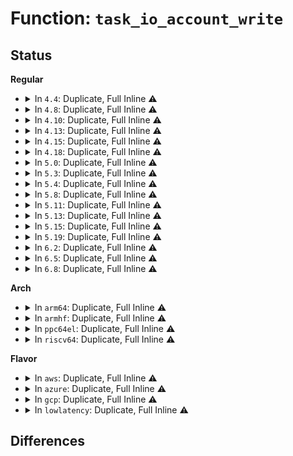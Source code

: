 # Function: <code>task_io_account_write</code>

## Status
<b>Regular</b>
<ul>
<li>
<details>
<summary>In <code>4.4</code>: Duplicate, Full Inline ⚠️</summary>

**Collision:** Static Duplication

**Inline:** Full

**Transformation:** False

**Instances:**

```
In mm/page-writeback.c (ffffffff8119a8e5)
Location: include/linux/task_io_accounting_ops.h:24
Inline: True
Inline callers:
  - mm/page-writeback.c:account_page_dirtied
```
```
In fs/direct-io.c (ffffffff8124a4c4)
Location: include/linux/task_io_accounting_ops.h:24
Inline: True
Inline callers:
  - fs/direct-io.c:do_blockdev_direct_IO
  - fs/direct-io.c:do_blockdev_direct_IO
  - fs/direct-io.c:do_blockdev_direct_IO
```
</details>
</li>
<li>
<details>
<summary>In <code>4.8</code>: Duplicate, Full Inline ⚠️</summary>

**Collision:** Static Duplication

**Inline:** Full

**Transformation:** False

**Instances:**

```
In mm/page-writeback.c (ffffffff811af1fd)
Location: include/linux/task_io_accounting_ops.h:24
Inline: True
Inline callers:
  - mm/page-writeback.c:account_page_dirtied
```
```
In fs/direct-io.c (ffffffff81272e86)
Location: include/linux/task_io_accounting_ops.h:24
Inline: True
Inline callers:
  - fs/direct-io.c:do_blockdev_direct_IO
  - fs/direct-io.c:do_blockdev_direct_IO
  - fs/direct-io.c:do_blockdev_direct_IO
```
</details>
</li>
<li>
<details>
<summary>In <code>4.10</code>: Duplicate, Full Inline ⚠️</summary>

**Collision:** Static Duplication

**Inline:** Full

**Transformation:** False

**Instances:**

```
In mm/page-writeback.c (ffffffff811bf89d)
Location: include/linux/task_io_accounting_ops.h:24
Inline: True
Inline callers:
  - mm/page-writeback.c:account_page_dirtied
```
```
In fs/block_dev.c (ffffffff81283992)
Location: include/linux/task_io_accounting_ops.h:24
Inline: True
Inline callers:
  - fs/block_dev.c:blkdev_direct_IO
  - fs/block_dev.c:__blkdev_direct_IO_simple
```
```
In fs/direct-io.c (ffffffff81286998)
Location: include/linux/task_io_accounting_ops.h:24
Inline: True
Inline callers:
  - fs/direct-io.c:do_blockdev_direct_IO
  - fs/direct-io.c:do_blockdev_direct_IO
  - fs/direct-io.c:do_blockdev_direct_IO
```
```
In fs/iomap.c (ffffffff812b0dba)
Location: include/linux/task_io_accounting_ops.h:24
Inline: True
Inline callers:
  - fs/iomap.c:iomap_dio_actor
```
</details>
</li>
<li>
<details>
<summary>In <code>4.13</code>: Duplicate, Full Inline ⚠️</summary>

**Collision:** Static Duplication

**Inline:** Full

**Transformation:** False

**Instances:**

```
In mm/page-writeback.c (ffffffff811c7a6a)
Location: include/linux/task_io_accounting_ops.h:24
Inline: True
Inline callers:
  - mm/page-writeback.c:account_page_dirtied
```
```
In fs/block_dev.c (ffffffff81291061)
Location: include/linux/task_io_accounting_ops.h:24
Inline: True
Inline callers:
  - fs/block_dev.c:blkdev_direct_IO
  - fs/block_dev.c:__blkdev_direct_IO_simple
```
```
In fs/direct-io.c (ffffffff81294030)
Location: include/linux/task_io_accounting_ops.h:24
Inline: True
Inline callers:
  - fs/direct-io.c:do_blockdev_direct_IO
  - fs/direct-io.c:do_blockdev_direct_IO
  - fs/direct-io.c:do_blockdev_direct_IO
```
```
In fs/iomap.c (ffffffff812be1a1)
Location: include/linux/task_io_accounting_ops.h:24
Inline: True
Inline callers:
  - fs/iomap.c:iomap_dio_actor
```
</details>
</li>
<li>
<details>
<summary>In <code>4.15</code>: Duplicate, Full Inline ⚠️</summary>

**Collision:** Static Duplication

**Inline:** Full

**Transformation:** False

**Instances:**

```
In mm/page-writeback.c (ffffffff811dc8aa)
Location: include/linux/task_io_accounting_ops.h:25
Inline: True
Inline callers:
  - mm/page-writeback.c:account_page_dirtied
```
```
In fs/block_dev.c (ffffffff812b3e9b)
Location: include/linux/task_io_accounting_ops.h:25
Inline: True
Inline callers:
  - fs/block_dev.c:blkdev_direct_IO
  - fs/block_dev.c:__blkdev_direct_IO_simple
```
```
In fs/direct-io.c (ffffffff812b70c9)
Location: include/linux/task_io_accounting_ops.h:25
Inline: True
Inline callers:
  - fs/direct-io.c:do_blockdev_direct_IO
  - fs/direct-io.c:do_blockdev_direct_IO
  - fs/direct-io.c:do_blockdev_direct_IO
```
```
In fs/iomap.c (ffffffff812e1ab9)
Location: include/linux/task_io_accounting_ops.h:25
Inline: True
Inline callers:
  - fs/iomap.c:iomap_dio_actor
```
</details>
</li>
<li>
<details>
<summary>In <code>4.18</code>: Duplicate, Full Inline ⚠️</summary>

**Collision:** Static Duplication

**Inline:** Full

**Transformation:** False

**Instances:**

```
In mm/page-writeback.c (ffffffff811fc8f7)
Location: include/linux/task_io_accounting_ops.h:25
Inline: True
Inline callers:
  - mm/page-writeback.c:account_page_dirtied
```
```
In fs/block_dev.c (ffffffff812dc6b0)
Location: include/linux/task_io_accounting_ops.h:25
Inline: True
Inline callers:
  - fs/block_dev.c:blkdev_direct_IO
  - fs/block_dev.c:__blkdev_direct_IO_simple
```
```
In fs/direct-io.c (ffffffff812dfa85)
Location: include/linux/task_io_accounting_ops.h:25
Inline: True
Inline callers:
  - fs/direct-io.c:do_blockdev_direct_IO
  - fs/direct-io.c:do_blockdev_direct_IO
```
```
In fs/iomap.c (ffffffff8130e1e9)
Location: include/linux/task_io_accounting_ops.h:25
Inline: True
Inline callers:
  - fs/iomap.c:iomap_dio_actor
```
</details>
</li>
<li>
<details>
<summary>In <code>5.0</code>: Duplicate, Full Inline ⚠️</summary>

**Collision:** Static Duplication

**Inline:** Full

**Transformation:** False

**Instances:**

```
In mm/page-writeback.c (ffffffff8120f453)
Location: include/linux/task_io_accounting_ops.h:25
Inline: True
Inline callers:
  - mm/page-writeback.c:account_page_dirtied
```
```
In fs/block_dev.c (ffffffff812f1e23)
Location: include/linux/task_io_accounting_ops.h:25
Inline: True
Inline callers:
  - fs/block_dev.c:blkdev_direct_IO
  - fs/block_dev.c:__blkdev_direct_IO_simple
```
```
In fs/direct-io.c (ffffffff812f500f)
Location: include/linux/task_io_accounting_ops.h:25
Inline: True
Inline callers:
  - fs/direct-io.c:do_blockdev_direct_IO
  - fs/direct-io.c:do_blockdev_direct_IO
  - fs/direct-io.c:do_blockdev_direct_IO
```
```
In fs/iomap.c (ffffffff81323a01)
Location: include/linux/task_io_accounting_ops.h:25
Inline: True
Inline callers:
  - fs/iomap.c:iomap_dio_bio_actor
```
</details>
</li>
<li>
<details>
<summary>In <code>5.3</code>: Duplicate, Full Inline ⚠️</summary>

**Collision:** Static Duplication

**Inline:** Full

**Transformation:** False

**Instances:**

```
In mm/page-writeback.c (ffffffff81221458)
Location: include/linux/task_io_accounting_ops.h:25
Inline: True
Inline callers:
  - mm/page-writeback.c:account_page_dirtied
```
```
In fs/block_dev.c (ffffffff813127e9)
Location: include/linux/task_io_accounting_ops.h:25
Inline: True
Inline callers:
  - fs/block_dev.c:__blkdev_direct_IO
  - fs/block_dev.c:__blkdev_direct_IO_simple
```
```
In fs/direct-io.c (ffffffff81316bed)
Location: include/linux/task_io_accounting_ops.h:25
Inline: True
Inline callers:
  - fs/direct-io.c:do_blockdev_direct_IO
  - fs/direct-io.c:do_direct_IO
  - fs/direct-io.c:do_direct_IO
```
```
In fs/iomap/direct-io.c (ffffffff8134d946)
Location: include/linux/task_io_accounting_ops.h:25
Inline: True
Inline callers:
  - fs/iomap/direct-io.c:iomap_dio_bio_actor
```
</details>
</li>
<li>
<details>
<summary>In <code>5.4</code>: Duplicate, Full Inline ⚠️</summary>

**Collision:** Static Duplication

**Inline:** Full

**Transformation:** False

**Instances:**

```
In mm/page-writeback.c (ffffffff8122eee8)
Location: include/linux/task_io_accounting_ops.h:25
Inline: True
Inline callers:
  - mm/page-writeback.c:account_page_dirtied
```
```
In fs/block_dev.c (ffffffff81325738)
Location: include/linux/task_io_accounting_ops.h:25
Inline: True
Inline callers:
  - fs/block_dev.c:__blkdev_direct_IO
  - fs/block_dev.c:__blkdev_direct_IO_simple
```
```
In fs/direct-io.c (ffffffff81329a6b)
Location: include/linux/task_io_accounting_ops.h:25
Inline: True
Inline callers:
  - fs/direct-io.c:do_blockdev_direct_IO
  - fs/direct-io.c:do_direct_IO
  - fs/direct-io.c:do_direct_IO
```
```
In fs/iomap/direct-io.c (ffffffff81365c04)
Location: include/linux/task_io_accounting_ops.h:25
Inline: True
Inline callers:
  - fs/iomap/direct-io.c:iomap_dio_bio_actor
```
</details>
</li>
<li>
<details>
<summary>In <code>5.8</code>: Duplicate, Full Inline ⚠️</summary>

**Collision:** Static Duplication

**Inline:** Full

**Transformation:** False

**Instances:**

```
In mm/page-writeback.c (ffffffff8125bfb1)
Location: include/linux/task_io_accounting_ops.h:25
Inline: True
Inline callers:
  - mm/page-writeback.c:account_page_dirtied
```
```
In fs/block_dev.c (ffffffff8135fc9a)
Location: include/linux/task_io_accounting_ops.h:25
Inline: True
Inline callers:
  - fs/block_dev.c:__blkdev_direct_IO
  - fs/block_dev.c:__blkdev_direct_IO_simple
```
```
In fs/direct-io.c (ffffffff8136385c)
Location: include/linux/task_io_accounting_ops.h:25
Inline: True
Inline callers:
  - fs/direct-io.c:do_blockdev_direct_IO
  - fs/direct-io.c:do_direct_IO
```
```
In fs/iomap/direct-io.c (ffffffff813ad059)
Location: include/linux/task_io_accounting_ops.h:25
Inline: True
Inline callers:
  - fs/iomap/direct-io.c:iomap_dio_bio_actor
```
</details>
</li>
<li>
<details>
<summary>In <code>5.11</code>: Duplicate, Full Inline ⚠️</summary>

**Collision:** Static Duplication

**Inline:** Full

**Transformation:** False

**Instances:**

```
In mm/page-writeback.c (ffffffff812663b9)
Location: include/linux/task_io_accounting_ops.h:25
Inline: True
Inline callers:
  - mm/page-writeback.c:account_page_dirtied
```
```
In fs/block_dev.c (ffffffff8136d516)
Location: include/linux/task_io_accounting_ops.h:25
Inline: True
Inline callers:
  - fs/block_dev.c:__blkdev_direct_IO
  - fs/block_dev.c:__blkdev_direct_IO_simple
```
```
In fs/direct-io.c (ffffffff8136fe76)
Location: include/linux/task_io_accounting_ops.h:25
Inline: True
Inline callers:
  - fs/direct-io.c:do_direct_IO
  - fs/direct-io.c:dio_zero_block
```
```
In fs/iomap/direct-io.c (ffffffff813be746)
Location: include/linux/task_io_accounting_ops.h:25
Inline: True
Inline callers:
  - fs/iomap/direct-io.c:iomap_dio_bio_actor
```
</details>
</li>
<li>
<details>
<summary>In <code>5.13</code>: Duplicate, Full Inline ⚠️</summary>

**Collision:** Static Duplication

**Inline:** Full

**Transformation:** False

**Instances:**

```
In mm/page-writeback.c (ffffffff8126aeb9)
Location: include/linux/task_io_accounting_ops.h:25
Inline: True
Inline callers:
  - mm/page-writeback.c:account_page_dirtied
```
```
In fs/block_dev.c (ffffffff81373dc5)
Location: include/linux/task_io_accounting_ops.h:25
Inline: True
Inline callers:
  - fs/block_dev.c:__blkdev_direct_IO
  - fs/block_dev.c:__blkdev_direct_IO_simple
```
```
In fs/direct-io.c (ffffffff81376712)
Location: include/linux/task_io_accounting_ops.h:25
Inline: True
Inline callers:
  - fs/direct-io.c:do_direct_IO
  - fs/direct-io.c:dio_zero_block
```
```
In fs/iomap/direct-io.c (ffffffff813c5e21)
Location: include/linux/task_io_accounting_ops.h:25
Inline: True
Inline callers:
  - fs/iomap/direct-io.c:iomap_dio_bio_actor
```
</details>
</li>
<li>
<details>
<summary>In <code>5.15</code>: Duplicate, Full Inline ⚠️</summary>

**Collision:** Static Duplication

**Inline:** Full

**Transformation:** False

**Instances:**

```
In mm/page-writeback.c (ffffffff812a4b59)
Location: include/linux/task_io_accounting_ops.h:25
Inline: True
Inline callers:
  - mm/page-writeback.c:account_page_dirtied
```
```
In fs/direct-io.c (ffffffff813c2d2e)
Location: include/linux/task_io_accounting_ops.h:25
Inline: True
Inline callers:
  - fs/direct-io.c:do_direct_IO
  - fs/direct-io.c:dio_zero_block
```
```
In fs/iomap/direct-io.c (ffffffff814157e2)
Location: include/linux/task_io_accounting_ops.h:25
Inline: True
Inline callers:
  - fs/iomap/direct-io.c:iomap_dio_bio_iter
```
```
In block/fops.c (ffffffff815c5fec)
Location: include/linux/task_io_accounting_ops.h:25
Inline: True
Inline callers:
  - block/fops.c:__blkdev_direct_IO
  - block/fops.c:__blkdev_direct_IO_simple
```
</details>
</li>
<li>
<details>
<summary>In <code>5.19</code>: Duplicate, Full Inline ⚠️</summary>

**Collision:** Static Duplication

**Inline:** Full

**Transformation:** False

**Instances:**

```
In mm/page-writeback.c (ffffffff812ff353)
Location: include/linux/task_io_accounting_ops.h:25
Inline: True
Inline callers:
  - mm/page-writeback.c:folio_account_dirtied
```
```
In fs/direct-io.c (ffffffff8144962a)
Location: include/linux/task_io_accounting_ops.h:25
Inline: True
```
```
In fs/iomap/direct-io.c (ffffffff8148cf0e)
Location: include/linux/task_io_accounting_ops.h:25
Inline: True
Inline callers:
  - fs/iomap/direct-io.c:iomap_dio_bio_iter
```
```
In block/fops.c (ffffffff8167061e)
Location: include/linux/task_io_accounting_ops.h:25
Inline: True
Inline callers:
  - block/fops.c:__blkdev_direct_IO_async
  - block/fops.c:__blkdev_direct_IO
  - block/fops.c:__blkdev_direct_IO_simple
```
</details>
</li>
<li>
<details>
<summary>In <code>6.2</code>: Duplicate, Full Inline ⚠️</summary>

**Collision:** Static Duplication

**Inline:** Full

**Transformation:** False

**Instances:**

```
In mm/page-writeback.c (ffffffff813679c4)
Location: include/linux/task_io_accounting_ops.h:25
Inline: True
Inline callers:
  - mm/page-writeback.c:folio_account_dirtied
```
```
In fs/direct-io.c (ffffffff814d7d1a)
Location: include/linux/task_io_accounting_ops.h:25
Inline: True
```
```
In fs/iomap/direct-io.c (ffffffff81520420)
Location: include/linux/task_io_accounting_ops.h:25
Inline: True
Inline callers:
  - fs/iomap/direct-io.c:iomap_dio_bio_iter
```
```
In block/fops.c (ffffffff8172bc39)
Location: include/linux/task_io_accounting_ops.h:25
Inline: True
Inline callers:
  - block/fops.c:__blkdev_direct_IO_async
  - block/fops.c:__blkdev_direct_IO
  - block/fops.c:__blkdev_direct_IO_simple
```
</details>
</li>
<li>
<details>
<summary>In <code>6.5</code>: Duplicate, Full Inline ⚠️</summary>

**Collision:** Static Duplication

**Inline:** Full

**Transformation:** False

**Instances:**

```
In mm/page-writeback.c (ffffffff81399e64)
Location: include/linux/task_io_accounting_ops.h:25
Inline: True
Inline callers:
  - mm/page-writeback.c:folio_account_dirtied
```
```
In fs/direct-io.c (ffffffff8151128c)
Location: include/linux/task_io_accounting_ops.h:25
Inline: True
Inline callers:
  - fs/direct-io.c:do_direct_IO
```
```
In fs/iomap/direct-io.c (ffffffff815583de)
Location: include/linux/task_io_accounting_ops.h:25
Inline: True
Inline callers:
  - fs/iomap/direct-io.c:iomap_dio_bio_iter
```
```
In block/fops.c (ffffffff81767d21)
Location: include/linux/task_io_accounting_ops.h:25
Inline: True
Inline callers:
  - block/fops.c:__blkdev_direct_IO_async
  - block/fops.c:__blkdev_direct_IO_simple
```
</details>
</li>
<li>
<details>
<summary>In <code>6.8</code>: Duplicate, Full Inline ⚠️</summary>

**Collision:** Static Duplication

**Inline:** Full

**Transformation:** False

**Instances:**

```
In mm/page-writeback.c (ffffffff813c3b21)
Location: include/linux/task_io_accounting_ops.h:25
Inline: True
Inline callers:
  - mm/page-writeback.c:folio_account_dirtied
```
```
In fs/direct-io.c (ffffffff8154572c)
Location: include/linux/task_io_accounting_ops.h:25
Inline: True
Inline callers:
  - fs/direct-io.c:do_direct_IO
```
```
In fs/iomap/direct-io.c (ffffffff8158eadd)
Location: include/linux/task_io_accounting_ops.h:25
Inline: True
Inline callers:
  - fs/iomap/direct-io.c:iomap_dio_bio_iter
```
```
In block/fops.c (ffffffff817a997e)
Location: include/linux/task_io_accounting_ops.h:25
Inline: True
Inline callers:
  - block/fops.c:__blkdev_direct_IO_async
  - block/fops.c:__blkdev_direct_IO_simple
```
</details>
</li>
</ul>
<b>Arch</b>
<ul>
<li>
<details>
<summary>In <code>arm64</code>: Duplicate, Full Inline ⚠️</summary>

**Collision:** Static Duplication

**Inline:** Full

**Transformation:** False

**Instances:**

```
In mm/page-writeback.c (ffff8000102be154)
Location: include/linux/task_io_accounting_ops.h:25
Inline: True
Inline callers:
  - mm/page-writeback.c:account_page_dirtied
```
```
In fs/block_dev.c (ffff8000103e0f38)
Location: include/linux/task_io_accounting_ops.h:25
Inline: True
Inline callers:
  - fs/block_dev.c:blkdev_direct_IO
  - fs/block_dev.c:__blkdev_direct_IO_simple
```
```
In fs/direct-io.c (ffff8000103e4e64)
Location: include/linux/task_io_accounting_ops.h:25
Inline: True
Inline callers:
  - fs/direct-io.c:do_blockdev_direct_IO
  - fs/direct-io.c:do_direct_IO
  - fs/direct-io.c:do_direct_IO
```
```
In fs/iomap/direct-io.c (ffff80001042caa0)
Location: include/linux/task_io_accounting_ops.h:25
Inline: True
Inline callers:
  - fs/iomap/direct-io.c:iomap_dio_bio_actor
```
</details>
</li>
<li>
<details>
<summary>In <code>armhf</code>: Duplicate, Full Inline ⚠️</summary>

**Collision:** Static Duplication

**Inline:** Full

**Transformation:** False

**Instances:**

```
In mm/page-writeback.c (c04ea428)
Location: include/linux/task_io_accounting_ops.h:25
Inline: True
Inline callers:
  - mm/page-writeback.c:account_page_dirtied
```
```
In fs/block_dev.c (c05b81c8)
Location: include/linux/task_io_accounting_ops.h:25
Inline: True
Inline callers:
  - fs/block_dev.c:__blkdev_direct_IO
  - fs/block_dev.c:__blkdev_direct_IO_simple
```
```
In fs/direct-io.c (c05bcda0)
Location: include/linux/task_io_accounting_ops.h:25
Inline: True
Inline callers:
  - fs/direct-io.c:do_blockdev_direct_IO
  - fs/direct-io.c:do_direct_IO
  - fs/direct-io.c:do_direct_IO
```
```
In fs/iomap/direct-io.c (c05f56f8)
Location: include/linux/task_io_accounting_ops.h:25
Inline: True
Inline callers:
  - fs/iomap/direct-io.c:iomap_dio_bio_actor
```
</details>
</li>
<li>
<details>
<summary>In <code>ppc64el</code>: Duplicate, Full Inline ⚠️</summary>

**Collision:** Static Duplication

**Inline:** Full

**Transformation:** False

**Instances:**

```
In mm/page-writeback.c (c000000000376fc0)
Location: include/linux/task_io_accounting_ops.h:25
Inline: True
Inline callers:
  - mm/page-writeback.c:account_page_dirtied
```
```
In fs/block_dev.c (c0000000004e6fb8)
Location: include/linux/task_io_accounting_ops.h:25
Inline: True
Inline callers:
  - fs/block_dev.c:blkdev_direct_IO
  - fs/block_dev.c:__blkdev_direct_IO_simple
```
```
In fs/direct-io.c (c0000000004eb1f8)
Location: include/linux/task_io_accounting_ops.h:25
Inline: True
Inline callers:
  - fs/direct-io.c:do_blockdev_direct_IO
  - fs/direct-io.c:do_direct_IO
  - fs/direct-io.c:do_direct_IO
```
```
In fs/iomap/direct-io.c (c00000000053e18c)
Location: include/linux/task_io_accounting_ops.h:25
Inline: True
Inline callers:
  - fs/iomap/direct-io.c:iomap_dio_bio_actor
```
</details>
</li>
<li>
<details>
<summary>In <code>riscv64</code>: Duplicate, Full Inline ⚠️</summary>

**Collision:** Static Duplication

**Inline:** Full

**Transformation:** False

**Instances:**

```
In mm/page-writeback.c (ffffffe0001e0c2c)
Location: include/linux/task_io_accounting_ops.h:25
Inline: True
Inline callers:
  - mm/page-writeback.c:account_page_dirtied
```
```
In fs/block_dev.c (ffffffe000297798)
Location: include/linux/task_io_accounting_ops.h:25
Inline: True
Inline callers:
  - fs/block_dev.c:blkdev_direct_IO
  - fs/block_dev.c:__blkdev_direct_IO_simple
```
```
In fs/direct-io.c (ffffffe00029ae08)
Location: include/linux/task_io_accounting_ops.h:25
Inline: True
Inline callers:
  - fs/direct-io.c:do_blockdev_direct_IO
  - fs/direct-io.c:do_direct_IO
  - fs/direct-io.c:do_direct_IO
```
```
In fs/iomap/direct-io.c (ffffffe0002c9e68)
Location: include/linux/task_io_accounting_ops.h:25
Inline: True
Inline callers:
  - fs/iomap/direct-io.c:iomap_dio_bio_actor
```
</details>
</li>
</ul>
<b>Flavor</b>
<ul>
<li>
<details>
<summary>In <code>aws</code>: Duplicate, Full Inline ⚠️</summary>

**Collision:** Static Duplication

**Inline:** Full

**Transformation:** False

**Instances:**

```
In mm/page-writeback.c (ffffffff81227538)
Location: include/linux/task_io_accounting_ops.h:25
Inline: True
Inline callers:
  - mm/page-writeback.c:account_page_dirtied
```
```
In fs/block_dev.c (ffffffff8131dd18)
Location: include/linux/task_io_accounting_ops.h:25
Inline: True
Inline callers:
  - fs/block_dev.c:__blkdev_direct_IO
  - fs/block_dev.c:__blkdev_direct_IO_simple
```
```
In fs/direct-io.c (ffffffff8132204b)
Location: include/linux/task_io_accounting_ops.h:25
Inline: True
Inline callers:
  - fs/direct-io.c:do_blockdev_direct_IO
  - fs/direct-io.c:do_direct_IO
  - fs/direct-io.c:do_direct_IO
```
```
In fs/iomap/direct-io.c (ffffffff8135e1e4)
Location: include/linux/task_io_accounting_ops.h:25
Inline: True
Inline callers:
  - fs/iomap/direct-io.c:iomap_dio_bio_actor
```
</details>
</li>
<li>
<details>
<summary>In <code>azure</code>: Duplicate, Full Inline ⚠️</summary>

**Collision:** Static Duplication

**Inline:** Full

**Transformation:** False

**Instances:**

```
In mm/page-writeback.c (ffffffff8121a6a8)
Location: include/linux/task_io_accounting_ops.h:25
Inline: True
Inline callers:
  - mm/page-writeback.c:account_page_dirtied
```
```
In fs/block_dev.c (ffffffff8130e8b8)
Location: include/linux/task_io_accounting_ops.h:25
Inline: True
Inline callers:
  - fs/block_dev.c:__blkdev_direct_IO
  - fs/block_dev.c:__blkdev_direct_IO_simple
```
```
In fs/direct-io.c (ffffffff81312beb)
Location: include/linux/task_io_accounting_ops.h:25
Inline: True
Inline callers:
  - fs/direct-io.c:do_blockdev_direct_IO
  - fs/direct-io.c:do_direct_IO
  - fs/direct-io.c:do_direct_IO
```
```
In fs/iomap/direct-io.c (ffffffff8134ee84)
Location: include/linux/task_io_accounting_ops.h:25
Inline: True
Inline callers:
  - fs/iomap/direct-io.c:iomap_dio_bio_actor
```
</details>
</li>
<li>
<details>
<summary>In <code>gcp</code>: Duplicate, Full Inline ⚠️</summary>

**Collision:** Static Duplication

**Inline:** Full

**Transformation:** False

**Instances:**

```
In mm/page-writeback.c (ffffffff812252d8)
Location: include/linux/task_io_accounting_ops.h:25
Inline: True
Inline callers:
  - mm/page-writeback.c:account_page_dirtied
```
```
In fs/block_dev.c (ffffffff8131b7e8)
Location: include/linux/task_io_accounting_ops.h:25
Inline: True
Inline callers:
  - fs/block_dev.c:__blkdev_direct_IO
  - fs/block_dev.c:__blkdev_direct_IO_simple
```
```
In fs/direct-io.c (ffffffff8131fb1b)
Location: include/linux/task_io_accounting_ops.h:25
Inline: True
Inline callers:
  - fs/direct-io.c:do_blockdev_direct_IO
  - fs/direct-io.c:do_direct_IO
  - fs/direct-io.c:do_direct_IO
```
```
In fs/iomap/direct-io.c (ffffffff8135bcb4)
Location: include/linux/task_io_accounting_ops.h:25
Inline: True
Inline callers:
  - fs/iomap/direct-io.c:iomap_dio_bio_actor
```
</details>
</li>
<li>
<details>
<summary>In <code>lowlatency</code>: Duplicate, Full Inline ⚠️</summary>

**Collision:** Static Duplication

**Inline:** Full

**Transformation:** False

**Instances:**

```
In mm/page-writeback.c (ffffffff812345b8)
Location: include/linux/task_io_accounting_ops.h:25
Inline: True
Inline callers:
  - mm/page-writeback.c:account_page_dirtied
```
```
In fs/block_dev.c (ffffffff8132d5c8)
Location: include/linux/task_io_accounting_ops.h:25
Inline: True
Inline callers:
  - fs/block_dev.c:__blkdev_direct_IO
  - fs/block_dev.c:__blkdev_direct_IO_simple
```
```
In fs/direct-io.c (ffffffff8133183b)
Location: include/linux/task_io_accounting_ops.h:25
Inline: True
Inline callers:
  - fs/direct-io.c:do_blockdev_direct_IO
  - fs/direct-io.c:do_direct_IO
  - fs/direct-io.c:do_direct_IO
```
```
In fs/iomap/direct-io.c (ffffffff8136f404)
Location: include/linux/task_io_accounting_ops.h:25
Inline: True
Inline callers:
  - fs/iomap/direct-io.c:iomap_dio_bio_actor
```
</details>
</li>
</ul>

## Differences
